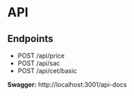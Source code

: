 # API

## Endpoints

- POST /api/price
- POST /api/sac
- POST /api/cet/basic

**Swagger:** http://localhost:3001/api-docs
